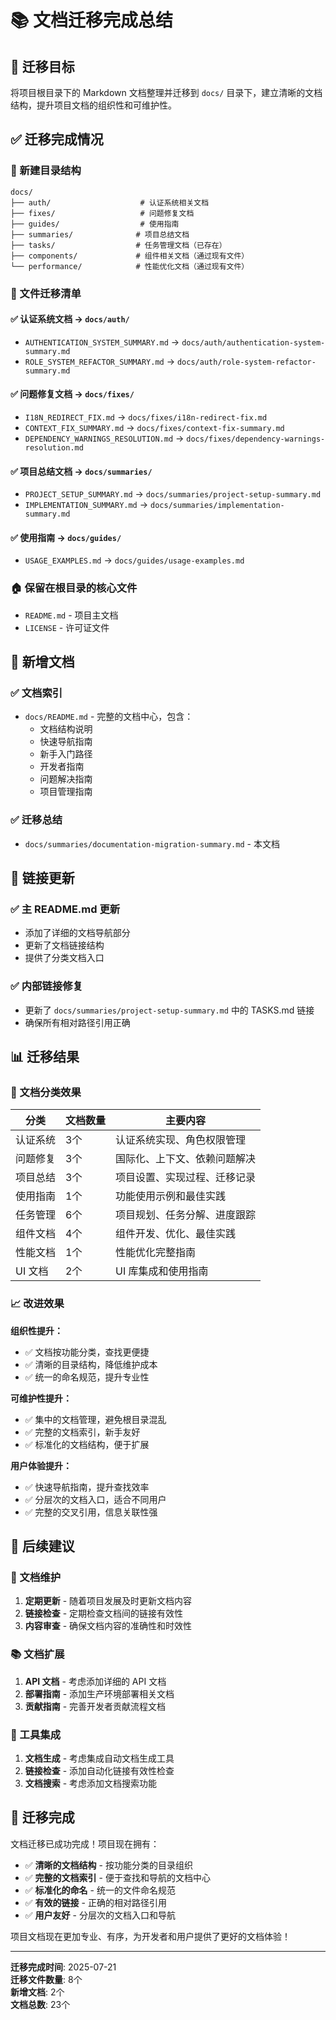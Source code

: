 # 📚 文档迁移完成总结

## 🎯 迁移目标

将项目根目录下的 Markdown 文档整理并迁移到 `docs/` 目录下，建立清晰的文档结构，提升项目文档的组织性和可维护性。

## ✅ 迁移完成情况

### 📂 新建目录结构

```
docs/
├── auth/                    # 认证系统相关文档
├── fixes/                   # 问题修复文档
├── guides/                  # 使用指南
├── summaries/              # 项目总结文档
├── tasks/                  # 任务管理文档（已存在）
├── components/             # 组件相关文档（通过现有文件）
└── performance/            # 性能优化文档（通过现有文件）
```

### 🔄 文件迁移清单

#### ✅ 认证系统文档 → `docs/auth/`

- `AUTHENTICATION_SYSTEM_SUMMARY.md` → `docs/auth/authentication-system-summary.md`
- `ROLE_SYSTEM_REFACTOR_SUMMARY.md` → `docs/auth/role-system-refactor-summary.md`

#### ✅ 问题修复文档 → `docs/fixes/`

- `I18N_REDIRECT_FIX.md` → `docs/fixes/i18n-redirect-fix.md`
- `CONTEXT_FIX_SUMMARY.md` → `docs/fixes/context-fix-summary.md`
- `DEPENDENCY_WARNINGS_RESOLUTION.md` → `docs/fixes/dependency-warnings-resolution.md`

#### ✅ 项目总结文档 → `docs/summaries/`

- `PROJECT_SETUP_SUMMARY.md` → `docs/summaries/project-setup-summary.md`
- `IMPLEMENTATION_SUMMARY.md` → `docs/summaries/implementation-summary.md`

#### ✅ 使用指南 → `docs/guides/`

- `USAGE_EXAMPLES.md` → `docs/guides/usage-examples.md`

### 🏠 保留在根目录的核心文件

- `README.md` - 项目主文档
- `LICENSE` - 许可证文件

## 📝 新增文档

### ✅ 文档索引

- `docs/README.md` - 完整的文档中心，包含：
  - 文档结构说明
  - 快速导航指南
  - 新手入门路径
  - 开发者指南
  - 问题解决指南
  - 项目管理指南

### ✅ 迁移总结

- `docs/summaries/documentation-migration-summary.md` - 本文档

## 🔗 链接更新

### ✅ 主 README.md 更新

- 添加了详细的文档导航部分
- 更新了文档链接结构
- 提供了分类文档入口

### ✅ 内部链接修复

- 更新了 `docs/summaries/project-setup-summary.md` 中的 TASKS.md 链接
- 确保所有相对路径引用正确

## 📊 迁移结果

### 🎯 文档分类效果

| 分类     | 文档数量 | 主要内容                     |
| -------- | -------- | ---------------------------- |
| 认证系统 | 3个      | 认证系统实现、角色权限管理   |
| 问题修复 | 3个      | 国际化、上下文、依赖问题解决 |
| 项目总结 | 3个      | 项目设置、实现过程、迁移记录 |
| 使用指南 | 1个      | 功能使用示例和最佳实践       |
| 任务管理 | 6个      | 项目规划、任务分解、进度跟踪 |
| 组件文档 | 4个      | 组件开发、优化、最佳实践     |
| 性能文档 | 1个      | 性能优化完整指南             |
| UI 文档  | 2个      | UI 库集成和使用指南          |

### 📈 改进效果

**组织性提升：**

- ✅ 文档按功能分类，查找更便捷
- ✅ 清晰的目录结构，降低维护成本
- ✅ 统一的命名规范，提升专业性

**可维护性提升：**

- ✅ 集中的文档管理，避免根目录混乱
- ✅ 完整的文档索引，新手友好
- ✅ 标准化的文档结构，便于扩展

**用户体验提升：**

- ✅ 快速导航指南，提升查找效率
- ✅ 分层次的文档入口，适合不同用户
- ✅ 完整的交叉引用，信息关联性强

## 🚀 后续建议

### 📝 文档维护

1. **定期更新** - 随着项目发展及时更新文档内容
2. **链接检查** - 定期检查文档间的链接有效性
3. **内容审查** - 确保文档内容的准确性和时效性

### 📚 文档扩展

1. **API 文档** - 考虑添加详细的 API 文档
2. **部署指南** - 添加生产环境部署相关文档
3. **贡献指南** - 完善开发者贡献流程文档

### 🔧 工具集成

1. **文档生成** - 考虑集成自动文档生成工具
2. **链接检查** - 添加自动化链接有效性检查
3. **文档搜索** - 考虑添加文档搜索功能

## 🎉 迁移完成

文档迁移已成功完成！项目现在拥有：

- ✅ **清晰的文档结构** - 按功能分类的目录组织
- ✅ **完整的文档索引** - 便于查找和导航的文档中心
- ✅ **标准化的命名** - 统一的文件命名规范
- ✅ **有效的链接** - 正确的相对路径引用
- ✅ **用户友好** - 分层次的文档入口和导航

项目文档现在更加专业、有序，为开发者和用户提供了更好的文档体验！

---

**迁移完成时间**: 2025-07-21  
**迁移文件数量**: 8个  
**新增文档**: 2个  
**文档总数**: 23个
